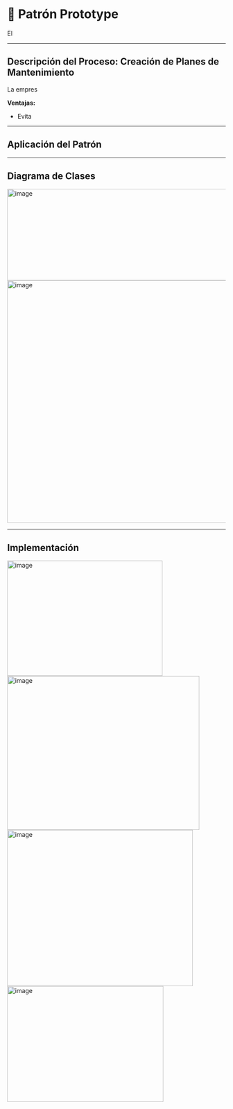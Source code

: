 # 🧬 Patrón Prototype

El

---

## Descripción del Proceso: Creación de Planes de Mantenimiento

La empres

**Ventajas:**
- Evita 

---

## Aplicación del Patrón


---

## Diagrama de Clases

<img width="587" height="211" alt="image" src="https://github.com/user-attachments/assets/646cdd0c-ae5a-402c-9259-c43bc1e80a62" />

<img width="772" height="559" alt="image" src="https://github.com/user-attachments/assets/52de2548-2c17-4337-bf6c-64da96fbd29b" />

---

## Implementación

<img width="358" height="266" alt="image" src="https://github.com/user-attachments/assets/3a457987-831c-4369-a10d-36d955db983c" />

<img width="443" height="355" alt="image" src="https://github.com/user-attachments/assets/9a280104-1ed1-43b6-b266-7821daac065f" />

<img width="428" height="360" alt="image" src="https://github.com/user-attachments/assets/191e79f3-ff25-4744-a85f-4a53e399a23c" />

<img width="360" height="267" alt="image" src="https://github.com/user-attachments/assets/7733e68b-dcd0-47bf-9b73-d05f0df50bef" />

